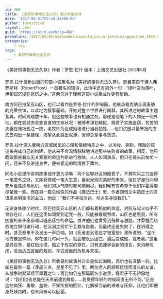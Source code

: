 ```yaml
---
id: 468
title: 《美好的事物无法久存》揭示命运真谛
date: '2017-08-01T03:10:41+08:00'
author: forestbird
layout: post
guid: 'https://bird.work/?p=468'
permalink: /2017/08/01/meihaodeshiwuwufajiucun-jieshimingyunzhen_3463-2/
categories:
    - log
tags:
    - 美好的事物无法久存
---
```


 <span style="font-family: 宋体; font-size: 10pt; line-height: 28px;"> </span><span style="font-family: 宋体; line-height: 28px;"> 《美好的事物无法久存》作者：罗恩·拉什 版本：上海文艺出版社 2015年6月</span>

罗恩·拉什最新出版的短篇小说集名为《美好的事物无法久存》，题目来自于诗人弗罗斯特（RobertFrost）一首著名的短诗，此诗中还有另外一句：“绿叶变为落叶，伊甸园沉浸在悲伤之中。”这两句对于理解这部小说集或许更有帮助。

南方阿巴拉契亚山区，也可以看作是罗恩·拉什的伊甸园，他继承福克纳与奥康纳的光荣衣钵，以此地为叙事基础，开始对整个世界进行阐释，其所讲述的故事主题各异，时间跨越数十年，但这些故事也有相通之处，那便是他笔下的人物无一例外地，都在尝试去改变自身的生存状况：被缚者谋划越狱，瘾君子实施盗窃，贫苦的夫妻在赌场孤注一掷，老牧师为促成姻缘进行自我牺牲……他们试图以最笨拙的方式去闯出一条捷径，渴望从此跳出泥潭，但却总是事与愿违。

罗恩·拉什深入至南方区域居民的心理和情绪特质之中，以冷峻、克制、残酷的叙述来完成自己的构建，他从来不会温情脉脉地讲述那些失败者的故事，相反，他只截取那些看似无关紧要的命运片断进行放映，人人如同演员，但只在镜头前匆忙一闪，还来不及讲述身世，便被紧迫的剧情推下舞台。

同名小说里所讲的故事或许更为清晰：两个足够好运的瘾君子，不费吹灰之力盗得一笔意外之财，又即将做成一笔大生意，看似光明而美好的未来，但在字里行间却充斥着焦虑与危机，他们的运气随时都可能用尽，我们唯有寄希望于他们挥霍得能尽量慢一些。而在另一篇总结性的作品《魔法巴士》里，作者则借文中嬉皮士的言语来点明全书的主旨，他说：“我们不寻找命运，命运来寻找我们。”

无论身处哪个时代，阿巴拉契亚山区的人们都有着相似的命运，对抗与起义似乎不曾存在过，人们在这里如同受到诅咒一般，只能被缓缓吞噬，山区也是黑洞，所有凶狠的拳头全都难以逃出落空的命运。或许他们也曾受到鼓舞与激励，并莽撞而热烈地立即付诸行动，在沉溺之前忙于互救与自救，但最终还是失败了，在坍塌之时，甚至都来不及发出一声巨响。如《死者直到现在才被宽恕》里所说的，“这个地方像是蛛网，你在这儿时间一久，就会被永远困住。最后变成她，或者我。”这里是异世界，是红色沙漠，孤立于现实的存在，只有迅速学会新的语言，来消解忧虑，进而适应这里的规则，享受这里的危机与欢愉。

《美好的事物无法久存》所收录的故事并非全是如此晦暗，偶尔也有温情一刻，比如在最后一篇《凌晨三点，星星不见了》里，两位老人回顾那恍惚而漫长的友谊，从战争时期延续至垂暮之年；再比如仍在那篇同名小说里，瘾君子不无骄傲地说：“我们过去总能在天黑前逮到鳟鱼……我觉得年轻的时候简直无所不能。”正是这些疯狂、勇敢、羞怯、不知所措的回忆，化解掉当前的艰难与压抑，让他们即便身处歧路时，也有风景可以回望。